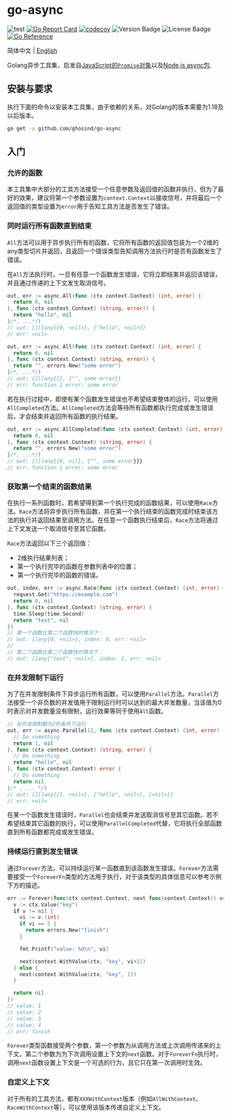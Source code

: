 # go-async

![test](https://github.com/ghosind/go-async/workflows/test/badge.svg)
[![Go Report Card](https://goreportcard.com/badge/github.com/ghosind/go-async)](https://goreportcard.com/report/github.com/ghosind/go-async)
[![codecov](https://codecov.io/gh/ghosind/go-async/branch/main/graph/badge.svg)](https://codecov.io/gh/ghosind/go-async)
![Version Badge](https://img.shields.io/github/v/release/ghosind/go-async)
![License Badge](https://img.shields.io/github/license/ghosind/go-async)
[![Go Reference](https://pkg.go.dev/badge/github.com/ghosind/go-async.svg)](https://pkg.go.dev/github.com/ghosind/go-async)

简体中文 | [English](./README.md)

Golang异步工具集，启发自[JavaScript的`Promise`对象](https://developer.mozilla.org/en-US/docs/Web/JavaScript/Reference/Global_Objects/Promise)以及[Node.js async包](https://caolan.github.io/async/v3/).

## 安装与要求

执行下面的命令以安装本工具集，由于依赖的关系，对Golang的版本需要为1.18及以后版本。

```sh
go get -u github.com/ghosind/go-async
```

## 入门

### 允许的函数

本工具集中大部分的工具方法接受一个任意参数及返回值的函数并执行，但为了最好的效果，建议将第一个参数设置为`context.Context`以接收信号，并将最后一个返回值的类型设置为`error`用于告知工具方法是否发生了错误。

### 同时运行所有函数直到结束

`All`方法可以用于异步执行所有的函数，它将所有函数的返回值包装为一个2维的any类型切片并返回，且返回一个错误类型告知调用方法执行时是否有函数发生了错误。

在`All`方法执行时，一旦有任意一个函数发生错误，它将立即结束并返回该错误，并且通过传递的上下文发生取消信号。

```go
out, err := async.All(func (ctx context.Context) (int, error) {
  return 0, nil
}, func (ctx context.Context) (string, error)) {
  return "hello", nil
}/*, ...*/)
// out: [][]any{{0, <nil>}, {"hello", <nil>}}
// err: <nil>

out, err := async.All(func (ctx context.Context) (int, error) {
  return 0, nil
}, func (ctx context.Context) (string, error)) {
  return "", errors.New("some error")
}/*, ...*/)
// out: [][]any{{}, {"", some error}}
// err: function 1 error: some error
```

若在执行过程中，即使有某个函数发生错误也不希望结束整体的运行，可以使用`AllCompleted`方法。`AllCompleted`方法会等待所有函数都执行完成或发生错误后，才会结束并返回所有函数的执行结果。

```go
out, err := async.AllCompleted(func (ctx context.Context) (int, error) {
  return 0, nil
}, func (ctx context.Context) (string, error) {
  return "", errors.New("some error")
}/*, ...*/)
// out: [][]any{{0, nil}, {"", some error}}}
// err: function 1 error: some error
```

### 获取第一个结束的函数结果

在执行一系列函数时，若希望得到第一个执行完成的函数结果，可以使用`Race`方法。`Race`方法将异步执行所有函数，并在第一个执行结束的函数完成时结束该方法的执行并返回结果至调用方法。在任意一个函数执行结束后，`Race`方法将通过上下文发送一个取消信号至其它函数。

`Race`方法返回以下三个返回值：

- 2维执行结果列表；
- 第一个执行完毕的函数在参数列表中的位置；
- 第一个执行完毕的函数的错误。

```go
out, index, err := async.Race(func (ctx context.Context) (int, error) {
  request.Get("https://example.com")
  return 0, nil
}, func (ctx context.Context) (string, error) {
  time.Sleep(time.Second)
  return "test", nil
})
// 第一个函数比第二个函数快的情况下：
// out: []any{0, <nil>}, index: 0, err: <nil>
//
// 第二个函数比第二个函数快的情况下：
// out: []any{"test", <nil>}, index: 1, err: <nil>
```

### 在并发限制下运行

为了在并发限制条件下异步运行所有函数，可以使用`Parallel`方法。`Parallel`方法接受一个非负数的并发值用于限制运行时可以达到的最大并发数量，当该值为0时表示对并发数量没有限制，运行效果等同于使用`All`函数。

```go
// 在并发限制数为2的条件下运行
out, err := async.Parallel(2, func (ctx context.Context) (int, error) {
  // Do something
  return 1, nil
}, func (ctx context.Context) (string, error) {
  // Do something
  return "hello", nil
}, func (ctx context.Context) error {
  // Do something
  return nil
}/* , ... */)
// out: [][]any{{1, <nil>}, {"hello", <nil>}, {<nil>}}
// err: <nil>
```

在某一个函数发生错误时，`Parallel`也会结束并发送取消信号至其它函数。若不希望结束其它函数的执行，可以使用`ParallelCompleted`代替，它将执行全部函数直到所有函数都完成或发生错误。

### 持续运行直到发生错误

通过`Forever`方法，可以持续运行某一函数直到该函数发生错误。`Forever`方法需要接受一个`ForeverFn`类型的方法用于执行，对于该类型的具体信息可以参考示例下方的描述。

```go
err := Forever(func(ctx context.Context, next func(context.Context)) error {
  v := ctx.Value("key")
  if v != nil {
    vi := v.(int)
    if vi == 5 {
      return errors.New("finish")
    }

    fmt.Printf("value: %d\n", vi)

    next(context.WithValue(ctx, "key", vi+1))
  } else {
    next(context.WithValue(ctx, "key", 1))
  }

  return nil
})
// value: 1
// value: 2
// value: 3
// value: 4
// err: finish
```

`Forever`类型函数接受两个参数，第一个参数为从调用方法或上次调用传递来的上下文，第二个参数为为下次调用设置上下文的`next`函数。对于`ForeverFn`执行时，调用`next`函数设置上下文是一个可选的行为，且它只在第一次调用时生效。

### 自定义上下文

对于所有的工具方法，都有`XXXWithContext`版本（例如`AllWithContext`、`RaceWithContext`等），可以使用该版本传递自定义上下文。
